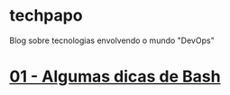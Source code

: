 # techpapo
Blog sobre tecnologias envolvendo o mundo "DevOps"

# [01 - Algumas dicas de Bash](01-algumas_dicas_de_bash.md)
